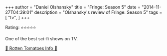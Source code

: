 +++
author = "Daniel Olshansky"
title = "Fringe: Season 5"
date = "2014-11-27T04:39:01"
description = "Olshansky's review of Fringe: Season 5"
tags = [
    "tv",
]
+++

Rating: ⭐⭐⭐⭐⭐

One of the best sci-fi shows on TV.

[🍅 Rotten Tomatoes Info 🍅](https://www.rottentomatoes.com//tv/fringe/s05)